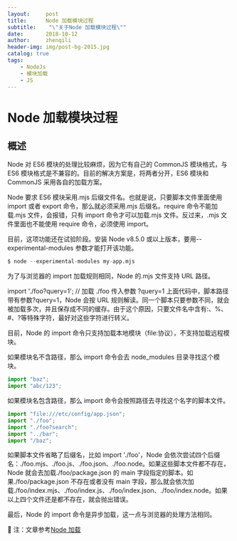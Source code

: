 ```yaml
---
layout:     post
title:      Node 加载模块过程
subtitle:    "\"关于Node 加载模块过程\""
date:       2018-10-12
author:     zhenqili
header-img: img/post-bg-2015.jpg
catalog: true
tags:
    - NodeJs
    - 模块加载
    - JS
---
```

# Node 加载模块过程

## 概述

Node 对 ES6 模块的处理比较麻烦，因为它有自己的 CommonJS 模块格式，与 ES6 模块格式是不兼容的。目前的解决方案是，将两者分开，ES6 模块和 CommonJS 采用各自的加载方案。

Node 要求 ES6 模块采用.mjs 后缀文件名。也就是说，只要脚本文件里面使用 import 或者 export 命令，那么就必须采用.mjs 后缀名。require 命令不能加载.mjs 文件，会报错，只有 import 命令才可以加载.mjs 文件。反过来，.mjs 文件里面也不能使用 require 命令，必须使用 import。

目前，这项功能还在试验阶段。安装 Node v8.5.0 或以上版本，要用--experimental-modules 参数才能打开该功能。

```s
$ node --experimental-modules my-app.mjs
```

为了与浏览器的 import 加载规则相同，Node 的.mjs 文件支持 URL 路径。

import './foo?query=1'; // 加载 ./foo 传入参数 ?query=1
上面代码中，脚本路径带有参数?query=1，Node 会按 URL 规则解读。同一个脚本只要参数不同，就会被加载多次，并且保存成不同的缓存。由于这个原因，只要文件名中含有:、%、#、?等特殊字符，最好对这些字符进行转义。

目前，Node 的 import 命令只支持加载本地模块（file:协议），不支持加载远程模块。

如果模块名不含路径，那么 import 命令会去 node_modules 目录寻找这个模块。

```js
import "baz";
import "abc/123";
```

如果模块名包含路径，那么 import 命令会按照路径去寻找这个名字的脚本文件。

```js
import "file:///etc/config/app.json";
import "./foo";
import "./foo?search";
import "../bar";
import "/baz";
```

如果脚本文件省略了后缀名，比如 import './foo'，Node 会依次尝试四个后缀名：./foo.mjs、./foo.js、./foo.json、./foo.node。如果这些脚本文件都不存在，Node 就会去加载./foo/package.json 的 main 字段指定的脚本。如果./foo/package.json 不存在或者没有 main 字段，那么就会依次加载./foo/index.mjs、./foo/index.js、./foo/index.json、./foo/index.node。如果以上四个文件还是都不存在，就会抛出错误。

最后，Node 的 import 命令是异步加载，这一点与浏览器的处理方法相同。

 注：文章参考[Node 加载](http://es6.ruanyifeng.com/#docs/module-loader)

